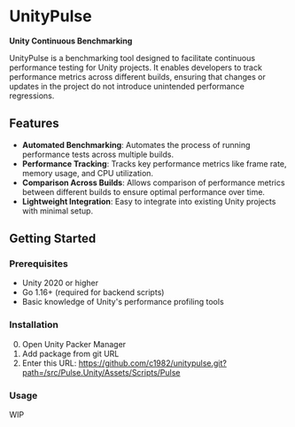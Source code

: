 # UnityPulse

**Unity Continuous Benchmarking**

UnityPulse is a benchmarking tool designed to facilitate continuous performance testing for Unity projects. It enables developers to track performance metrics across different builds, ensuring that changes or updates in the project do not introduce unintended performance regressions.

## Features

- **Automated Benchmarking**: Automates the process of running performance tests across multiple builds.
- **Performance Tracking**: Tracks key performance metrics like frame rate, memory usage, and CPU utilization.
- **Comparison Across Builds**: Allows comparison of performance metrics between different builds to ensure optimal performance over time.
- **Lightweight Integration**: Easy to integrate into existing Unity projects with minimal setup.

## Getting Started

### Prerequisites

- Unity 2020 or higher
- Go 1.16+ (required for backend scripts)
- Basic knowledge of Unity's performance profiling tools

### Installation

0. Open Unity Packer Manager
1. Add package from git URL
2. Enter this URL:
    https://github.com/c1982/unitypulse.git?path=/src/Pulse.Unity/Assets/Scripts/Pulse   

### Usage

WIP
